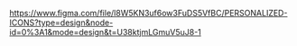 https://www.figma.com/file/l8W5KN3uf6ow3FuDS5VfBC/PERSONALIZED-ICONS?type=design&node-id=0%3A1&mode=design&t=U38ktjmLGmuV5uJ8-1
